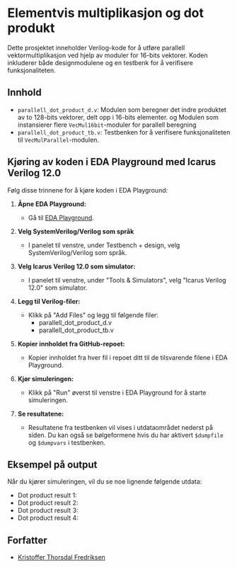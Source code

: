 # Elementvis multiplikasjon og dot produkt

Dette prosjektet inneholder Verilog-kode for å utføre parallell vektormultiplikasjon ved hjelp av moduler for 16-bits vektorer. Koden inkluderer både designmodulene og en testbenk for å verifisere funksjonaliteten.

## Innhold

- `parallell_dot_product_d.v`: Modulen som beregner det indre produktet av to 128-bits vektorer, delt opp i 16-bits elementer. og Modulen som instansierer flere `VecMul16bit`-moduler for parallell beregning
- `parallell_dot_product_tb.v`: Testbenken for å verifisere funksjonaliteten til `VecMulParallel`-modulen.

## Kjøring av koden i EDA Playground med Icarus Verilog 12.0

Følg disse trinnene for å kjøre koden i EDA Playground:

1. **Åpne EDA Playground:**
   - Gå til [EDA Playground](https://www.edaplayground.com/).

2. **Velg SystemVerilog/Verilog som språk**
   - I panelet til venstre, under Testbench + design, velg SystemVerilog/Verilog som språk.

4. **Velg Icarus Verilog 12.0 som simulator:**
   - I panelet til venstre, under "Tools & Simulators", velg "Icarus Verilog 12.0" som simulator.

5. **Legg til Verilog-filer:**
   - Klikk på "Add Files" og legg til følgende filer:
     - parallell_dot_product_d.v
     - parallell_dot_product_tb.v

6. **Kopier innholdet fra GitHub-repoet:**
   - Kopier innholdet fra hver fil i repoet ditt til de tilsvarende filene i EDA Playground.

7. **Kjør simuleringen:**
   - Klikk på "Run" øverst til venstre i EDA Playground for å starte simuleringen.

8. **Se resultatene:**
   - Resultatene fra testbenken vil vises i utdataområdet nederst på siden. Du kan også se bølgeformene hvis du har aktivert `$dumpfile` og `$dumpvars` i testbenken.

## Eksempel på output

Når du kjører simuleringen, vil du se noe lignende følgende utdata:

- Dot product result 1: <resultat1>
- Dot product result 2: <resultat2>
- Dot product result 3: <resultat3>
- Dot product result 4: <resultat4>

## Forfatter

- [Kristoffer Thorsdal Fredriksen](https://github.com/kristofferFredriksen)
